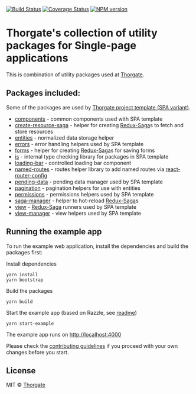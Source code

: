 [![Build Status][travis-image]][travis-url]
[![Coverage Status][coveralls-image]][coveralls-url]
[![NPM version][npm-image]][npm-url]


# Thorgate's collection of utility packages for Single-page applications

This is combination of utility packages used at [Thorgate](https://thorgate.eu).

## Packages included:

Some of the packages are used by [Thorgate project template (SPA variant)](https://gitlab.com/thorgate-public/django-project-template/tree/spa).

* [components](packages/components/README.md) - common components used with SPA template
* [create-resource-saga](packages/create-resource-saga/README.md) -  helper for creating [Redux-Saga](https://github.com/redux-saga/redux-saga)s to fetch and store resources
* [entities](packages/entities/README.md) - normalized data storage helper
* [errors](packages/errors/README.md) - error handling helpers used by SPA template
* [forms](packages/forms/README.md) - helper for creating [Redux-Saga](https://github.com/redux-saga/redux-saga)s for saving forms
* [is](packages/is/README.md) - internal type checking library for packages in SPA template
* [loading-bar](packages/loading-bar/README.md) - controlled loading bar component
* [named-routes](packages/named-routes/README.md) - routes helper library to add named routes via [react-router-config](https://github.com/ReactTraining/react-router/tree/master/packages/react-router-config)
* [pending-data](packages/pending-data/README.md) - pending data manager used by SPA template
* [pagination](packages/pagination/README.md) - pagination helpers for use with entities
* [permissions](packages/permissions/README.md) - permissions helpers used by SPA template
* [saga-manager](packages/saga-manager/README.md) - helper to hot-reload [Redux-Saga](https://github.com/redux-saga/redux-saga)s
* [view](packages/view/README.md) - [Redux-Saga](https://github.com/redux-saga/redux-saga) runners used by SPA template
* [view-manager](packages/view-manager/README.md) - view helpers used by SPA template 


## Running the example app

To run the example web application, install the dependencies and build the packages first:

Install dependencies
```
yarn install
yarn bootstrap
```

Build the packages
```
yarn build
```

Start the example app (based on Razzle, see [readme](examples/example-app/README.md))
```
yarn start-example
```

The example app runs on [http://localhost:4000](http://localhost:4000)

Please check the [contributing guidelines](CONTRIBUTING.md) if you proceed with your own changes before you start.

## License

MIT © [Thorgate](http://github.com/thorgate)


[npm-url]: https://npmjs.org/package/tg-spa-utils
[npm-image]: https://img.shields.io/npm/v/tg-spa-utils.svg?style=flat-square

[coveralls-url]: https://coveralls.io/github/thorgate/tg-spa-utils?branch=master
[coveralls-image]: https://coveralls.io/repos/github/thorgate/tg-spa-utils/badge.svg?branch=master

[travis-url]: https://travis-ci.com/thorgate/tg-spa-utils
[travis-image]: https://travis-ci.com/thorgate/tg-spa-utils.svg?branch=master
